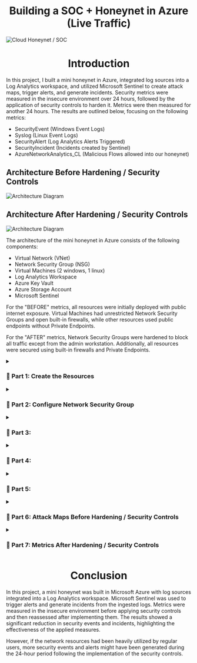 <h1 align="center">Building a SOC + Honeynet in Azure (Live Traffic)</h1>

![Cloud Honeynet / SOC](https://github.com/user-attachments/assets/d1219c94-ab97-404e-b402-a7ad6a7c4605)

<h1 align="center">Introduction</h1>

In this project, I built a mini honeynet in Azure, integrated log sources into a Log Analytics workspace, and utilized Microsoft Sentinel to create attack maps, trigger alerts, and generate incidents. Security metrics were measured in the insecure environment over 24 hours, followed by the application of security controls to harden it. Metrics were then measured for another 24 hours. The results are outlined below, focusing on the following metrics:

- SecurityEvent (Windows Event Logs)
- Syslog (Linux Event Logs)
- SecurityAlert (Log Analytics Alerts Triggered)
- SecurityIncident (Incidents created by Sentinel)
- AzureNetworkAnalytics_CL (Malicious Flows allowed into our honeynet)

## Architecture Before Hardening / Security Controls

![Architecture Diagram](https://github.com/user-attachments/assets/76c260ab-2af8-4714-8900-6cb80032724e)

## Architecture After Hardening / Security Controls

![Architecture Diagram](https://github.com/user-attachments/assets/c7cd93ca-2f1b-4ad2-b4d4-85a3f608ffd6)

The architecture of the mini honeynet in Azure consists of the following components:

- Virtual Network (VNet)
- Network Security Group (NSG)
- Virtual Machines (2 windows, 1 linux)
- Log Analytics Workspace
- Azure Key Vault
- Azure Storage Account
- Microsoft Sentinel

For the "BEFORE" metrics, all resources were initially deployed with public internet exposure. Virtual Machines had unrestricted Network Security Groups and open built-in firewalls, while other resources used public endpoints without Private Endpoints. 

For the "AFTER" metrics, Network Security Groups were hardened to block all traffic except from the admin workstation. Additionally, all resources were secured using built-in firewalls and Private Endpoints.

<details>

<summary>

### 🎯 Part 1: Create the Resources

</summary>

<img width="800" alt="isolated" src="https://github.com/user-attachments/assets/c40eeb3a-6612-4179-bf38-428ca0c8c033">

<br>
<br>
<br>

<img width="800" alt="isolated" src="https://github.com/user-attachments/assets/16d7657b-79b4-4a0d-96fc-b6de19a6f066">

<br>
<br>
<br>

<img width="800" alt="isolated" src="https://github.com/user-attachments/assets/dc8c3ee8-38ff-4333-bec7-97c9d337e35c">

<br>
<br>
<br>

<img width="800" alt="isolated" src="https://github.com/user-attachments/assets/4a0a75b8-cc2b-4c8f-9149-2410e2a5bb1a">

</details>

<details>

<summary>

### 🎯 Part 2: Configure Network Security Group

</summary>

<img width="800" alt="isolated" src="https://github.com/user-attachments/assets/a3710dbc-51ea-42dd-99af-d12295e35d10">

<br>
<br>
<br>

<img width="800" alt="isolated" src="https://github.com/user-attachments/assets/60ada55d-bdf5-4987-96ec-06b0b95d8567">

<br>
<br>
<br>

<img width="800" alt="isolated" src="https://github.com/user-attachments/assets/d15e4666-17fc-48fc-91a8-0b878ea4142c">

<br>
<br>
<br>

<img width="800" alt="isolated" src="https://github.com/user-attachments/assets/6d7cbc7a-b32e-483f-aa27-6b404e41dd33">

<br>
<br>
<br>

<img width="800" alt="isolated" src="https://github.com/user-attachments/assets/247c0106-4884-4df2-a843-6146613393fe">

<br>
<br>
<br>

<img width="800" alt="isolated" src="https://github.com/user-attachments/assets/5bf17c39-4718-4503-8b6a-62262ba5e3ab">

</details>

<details>

<summary>

### 🎯 Part 3:

</summary>

<img width="800" alt="isolated" src="https://github.com/user-attachments/assets/1555bb32-d1e8-4a5e-b0aa-bd01e60d3483">

<br>
<br>
<br>

<img width="800" alt="isolated" src="https://github.com/user-attachments/assets/656ee0fb-8aa8-48c8-9576-4c768b77b810">

<br>
<br>
<br>

<img width="800" alt="isolated" src="https://github.com/user-attachments/assets/71f29cf0-3f20-48d5-9fcb-da93ee57b4e5">

<br>
<br>
<br>

<img width="800" alt="isolated" src="https://github.com/user-attachments/assets/8f248f3c-81b9-45db-aeb4-153c5443d1b1">

<br>
<br>
<br>

<img width="800" alt="isolated" src="https://github.com/user-attachments/assets/e941e1ed-b18f-4fb2-bb96-9ce7a35a8cd8">

<br>
<br>
<br>

<img width="800" alt="isolated" src="https://github.com/user-attachments/assets/28e36d43-ecad-4ea2-96c3-30542b4377e7">

<br>
<br>
<br>

<img width="800" alt="isolated" src="https://github.com/user-attachments/assets/692c581c-e416-476a-b695-fbde533d69f1">

<br>
<br>
<br>

<img width="800" alt="isolated" src="https://github.com/user-attachments/assets/0cc5b46d-26d5-462d-b106-3e4709e28f4c">

<br>
<br>
<br>

<img width="800" alt="isolated" src="https://github.com/user-attachments/assets/8155bf03-6e96-4e4f-a101-f0dc83d3aac4">

<br>
<br>
<br>

<img width="800" alt="isolated" src="https://github.com/user-attachments/assets/9191fe32-6f7d-407c-adf6-d142eec3b234">

<br>
<br>
<br>

<img width="800" alt="isolated" src="https://github.com/user-attachments/assets/adb22bcd-0762-43cb-9086-b71eae89b0bd">

<br>
<br>
<br>

<img width="800" alt="isolated" src="https://github.com/user-attachments/assets/0304a63b-fd56-4dfc-846a-e445dc37d882">

<br>
<br>
<br>

<img width="800" alt="isolated" src="https://github.com/user-attachments/assets/02fa2f7f-df85-4d29-8590-8e1afd978b5e">

<br>
<br>
<br>

<img width="800" alt="isolated" src="https://github.com/user-attachments/assets/eece8a88-2e0b-49d5-879e-d61ae5a72328">

<br>
<br>
<br>

<img width="800" alt="isolated" src="https://github.com/user-attachments/assets/c49c2692-c8ca-49c1-bf29-e861f0882833">

<br>
<br>
<br>

<img width="800" alt="isolated" src="https://github.com/user-attachments/assets/8295f7a1-5941-43b6-8134-d1add81b9c86">

</details>

<details>

<summary>

### 🎯 Part 4:

</summary>

<img width="800" alt="isolated" src="https://github.com/user-attachments/assets/8f84a869-0f4b-4086-92df-f67bd85ffc77">

<br>
<br>
<br>

<img width="800" alt="isolated" src="https://github.com/user-attachments/assets/4a1841c7-66d7-498e-bd58-21f2e81f9048">

<br>
<br>
<br>

<img width="800" alt="isolated" src="https://github.com/user-attachments/assets/0510951c-500a-4013-9547-3d3cd3748cab">

<br>
<br>
<br>

<img width="800" alt="isolated" src="https://github.com/user-attachments/assets/3f151cbd-229e-417a-8138-7b4fa9610dce">

<br>
<br>
<br>

<img width="800" alt="isolated" src="https://github.com/user-attachments/assets/facee424-f3bb-47c8-a379-679031d20fd1">

<br>
<br>
<br>

<img width="800" alt="isolated" src="https://github.com/user-attachments/assets/1e9e53a9-9e47-4b3d-863c-0531e49c2787">

<br>
<br>
<br>

<img width="800" alt="isolated" src="https://github.com/user-attachments/assets/1b45e566-81c5-412b-b01d-892cb317b066">

<br>
<br>
<br>

<img width="800" alt="isolated" src="https://github.com/user-attachments/assets/5d593dee-da9a-4bcf-a706-18cfb3631a07">

<br>
<br>
<br>

<img width="800" alt="isolated" src="https://github.com/user-attachments/assets/9d29e9aa-e1e8-4c8f-8a5b-6bf6c6bf370b">

<br>
<br>
<br>

<img width="800" alt="isolated" src="https://github.com/user-attachments/assets/b3539d95-4ce0-4f22-8cb9-7e492ef6c150">

</details>

<details>

<summary>

### 🎯 Part 5:

</summary>

<br>
<br>
<br>

<img width="800" alt="isolated" src="">

<br>
<br>
<br>

<img width="800" alt="isolated" src="">

<br>
<br>
<br>

<img width="800" alt="isolated" src="">

</details>

<details>

<summary>

### 🎯 Part 6: Attack Maps Before Hardening / Security Controls

</summary>

## Attack Maps Before Hardening / Security Controls
![NSG Allowed Inbound Malicious Flows](https://i.imgur.com/1qvswSX.png)<br>
![Linux Syslog Auth Failures](https://i.imgur.com/G1YgZt6.png)<br>
![Windows RDP/SMB Auth Failures](https://i.imgur.com/ESr9Dlv.png)<br>

## Metrics Before Hardening / Security Controls

The following table shows the metrics we measured in our insecure environment for 24 hours:
Start Time 2023-03-15 17:04:29
Stop Time 2023-03-16 17:04:29

| Metric                   | Count
| ------------------------ | -----
| SecurityEvent            | 19470
| Syslog                   | 3028
| SecurityAlert            | 10
| SecurityIncident         | 348
| AzureNetworkAnalytics_CL | 843

## Attack Maps Before Hardening / Security Controls

```All map queries actually returned no results due to no instances of malicious activity for the 24 hour period after hardening.```

</details>

<details>

<summary>

### 🎯 Part 7: Metrics After Hardening / Security Controls

</summary>

## Metrics After Hardening / Security Controls

The following table shows the metrics we measured in our environment for another 24 hours, but after we have applied security controls:
Start Time 2023-03-18 15:37
Stop Time	2023-03-19 15:37

| Metric                   | Count
| ------------------------ | -----
| SecurityEvent            | 8778
| Syslog                   | 25
| SecurityAlert            | 0
| SecurityIncident         | 0
| AzureNetworkAnalytics_CL | 0

</details>

<h1 align="center">Conclusion</h1>

In this project, a mini honeynet was built in Microsoft Azure with log sources integrated into a Log Analytics workspace. Microsoft Sentinel was used to trigger alerts and generate incidents from the ingested logs. Metrics were measured in the insecure environment before applying security controls and then reassessed after implementing them. The results showed a significant reduction in security events and incidents, highlighting the effectiveness of the applied measures.

However, if the network resources had been heavily utilized by regular users, more security events and alerts might have been generated during the 24-hour period following the implementation of the security controls.
